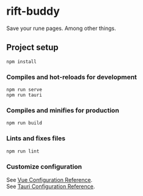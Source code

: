 # rift-buddy
Save your rune pages. Among other things.

## Project setup
```
npm install
```

### Compiles and hot-reloads for development
```
npm run serve
npm run tauri
```

### Compiles and minifies for production
```
npm run build
```

### Lints and fixes files
```
npm run lint
```

### Customize configuration
See [Vue Configuration Reference](https://cli.vuejs.org/config/).\
See [Tauri Configuration Reference](https://tauri.studio/en/docs/api/config/).
